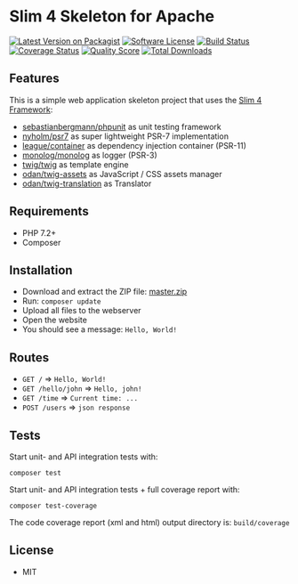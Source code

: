 # Slim 4 Skeleton for Apache

[![Latest Version on Packagist](https://img.shields.io/github/release/odan/slim4-skeleton.svg?style=flat-square)](https://packagist.org/packages/odan/slim4-skeleton)
[![Software License](https://img.shields.io/badge/license-MIT-brightgreen.svg?style=flat-square)](LICENSE.md)
[![Build Status](https://img.shields.io/travis/odan/slim4-skeleton/master.svg?style=flat-square)](https://travis-ci.org/odan/slim4-skeleton)
[![Coverage Status](https://img.shields.io/scrutinizer/coverage/g/odan/slim4-skeleton.svg?style=flat-square)](https://scrutinizer-ci.com/g/odan/slim4-skeleton/code-structure)
[![Quality Score](https://img.shields.io/scrutinizer/quality/g/odan/slim4-skeleton.svg?style=flat-square)](https://scrutinizer-ci.com/g/odan/slim4-skeleton/?branch=master)
[![Total Downloads](https://img.shields.io/packagist/dt/odan/slim4-skeleton.svg?style=flat-square)](https://packagist.org/packages/odan/slim4-skeleton/stats)

## Features

This is a simple web application skeleton project that uses the [Slim 4 Framework](https://www.slimframework.com/):

* [sebastianbergmann/phpunit](https://github.com/sebastianbergmann/phpunit) as unit testing framework
* [nyholm/psr7](https://github.com/nyholm/psr7) as super lightweight PSR-7 implementation
* [league/container](https://github.com/thephpleague/container) as dependency injection container (PSR-11)
* [monolog/monolog](https://github.com/monolog/monolog) as logger (PSR-3)
* [twig/twig](https://github.com/twigphp/Twig) as template engine
* [odan/twig-assets](https://github.com/odan/twig-assets) as JavaScript / CSS assets manager 
* [odan/twig-translation](https://github.com/odan/twig-translation) as Translator

## Requirements

* PHP 7.2+
* Composer

## Installation

* Download and extract the ZIP file: [master.zip](https://github.com/odan/slim4-skeleton/archive/master.zip)
* Run: `composer update`
* Upload all files to the webserver
* Open the website
* You should see a message: `Hello, World!`

## Routes

* `GET /` => `Hello, World!`
* `GET /hello/john` => `Hello, john!`
* `GET /time` => `Current time: ...`
* `POST /users` => `json response`

## Tests

Start unit- and API integration tests with:

```
composer test
```

Start unit- and API integration tests + full coverage report with:

```
composer test-coverage
```

The code coverage report (xml and html) output directory is: `build/coverage`

## License

* MIT
